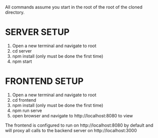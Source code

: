 All commands assume you start in the root of the root of the cloned directory.

# SERVER SETUP
1. Open a new terminal and navigate to root
2. cd server
3. npm install (only must be done the first time)
4. npm start

# FRONTEND SETUP
1. Open a new terminal and navigate to root
2. cd frontend 
3. npm install (only must be done the first time)
4. npm run serve
5. open browser and navigate to http://localhost:8080 to view

The frontend is configured to run on http://localhost:8080 by default and will proxy all calls to the backend server on http://localhost:3000
